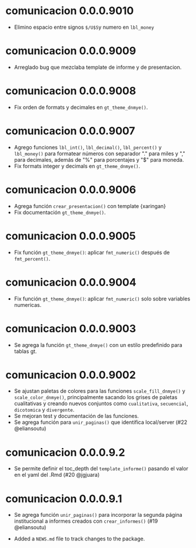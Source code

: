 # comunicacion 0.0.0.9010

* Elimino espacio entre signos `$/U$S`y numero en `lbl_money`

# comunicacion 0.0.0.9009

* Arreglado bug que mezclaba template de informe y de presentacion.

# comunicacion 0.0.0.9008

* Fix orden de formats y decimales en `gt_theme_dnmye()`.

# comunicacion 0.0.0.9007

* Agrego funciones `lbl_int()`, `lbl_decimal()`, `lbl_percent()` y `lbl_money()` para formatear números con separador "." para miles y "," para decimales, además de "%" para porcentajes y "$" para moneda.
* Fix formats integer y decimals en `gt_theme_dnmye()`.

# comunicacion 0.0.0.9006

* Agrega función `crear_presentacion()` con template {xaringan}
* Fix documentación `gt_theme_dnmye()`.


# comunicacion 0.0.0.9005

* Fix función `gt_theme_dnmye()`: aplicar `fmt_numeric()` después de `fmt_percent()`.


# comunicacion 0.0.0.9004

* Fix función `gt_theme_dnmye()`: aplicar `fmt_numeric()` solo sobre variables numericas.

# comunicacion 0.0.0.9003

* Se agrega la función `gt_theme_dnmye()` con un estilo predefinido para tablas gt.

# comunicacion 0.0.0.9002

* Se ajustan paletas de colores para las funciones `scale_fill_dnmye()` y `scale_color_dnmye()`, principalmente sacando los grises de paletas cualitativas y creando nuevos conjuntos como `cualitativa`, `secuencial`, `dicotomica` y `divergente`.
* Se mejoran test y documentación de las funciones.
* Se agrega función para `unir_paginas()` que identifica local/server (#22 @eliansoutu)

# comunicacion 0.0.0.9.2

* Se permite definir el toc_depth del `template_informe()` pasando el valor en el yaml del .Rmd (#20 @jgjuara)

# comunicacion 0.0.0.9.1

* Se agrega función `unir_paginas()` para incorporar la segunda página institucional a informes creados con `crear_informes()` (#19 @eliansoutu)

* Added a `NEWS.md` file to track changes to the package.
